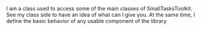 I am a class used to access some of the main classes of SmallTasksToolkit. See my class side to have an idea of what can I give you. At the same time, I define the basic behavior of any usable component of the library